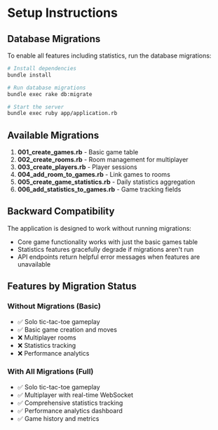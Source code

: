# Setup Instructions

## Database Migrations

To enable all features including statistics, run the database migrations:

```bash
# Install dependencies
bundle install

# Run database migrations
bundle exec rake db:migrate

# Start the server
bundle exec ruby app/application.rb
```

## Available Migrations

1. **001_create_games.rb** - Basic game table
2. **002_create_rooms.rb** - Room management for multiplayer
3. **003_create_players.rb** - Player sessions
4. **004_add_room_to_games.rb** - Link games to rooms
5. **005_create_game_statistics.rb** - Daily statistics aggregation
6. **006_add_statistics_to_games.rb** - Game tracking fields

## Backward Compatibility

The application is designed to work without running migrations:
- Core game functionality works with just the basic games table
- Statistics features gracefully degrade if migrations aren't run
- API endpoints return helpful error messages when features are unavailable

## Features by Migration Status

### Without Migrations (Basic)
- ✅ Solo tic-tac-toe gameplay
- ✅ Basic game creation and moves
- ❌ Multiplayer rooms
- ❌ Statistics tracking
- ❌ Performance analytics

### With All Migrations (Full)
- ✅ Solo tic-tac-toe gameplay
- ✅ Multiplayer with real-time WebSocket
- ✅ Comprehensive statistics tracking
- ✅ Performance analytics dashboard
- ✅ Game history and metrics